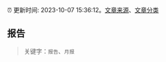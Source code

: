 :alarm_clock: 更新时间: 2023-10-07 15:36:12。[文章来源](/README.md)、[文章分类](/TAGS.md)

## 报告


> 关键字：`报告`、`月报`



